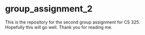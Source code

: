# group_assignment_2
This is the repository for the second group assignment for CS 325. 
Hopefully this will go well.
Thank you for reading me. 
